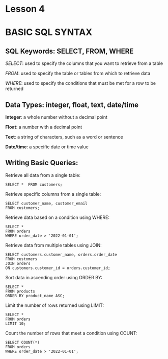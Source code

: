 # Lesson 4 
# BASIC SQL SYNTAX

## SQL Keywords: SELECT, FROM, WHERE

*SELECT*: used to specify the columns that you want to retrieve from a table

*FROM*: used to specify the table or tables from which to retrieve data

*WHERE*: used to specify the conditions that must be met for a row to be returned

## Data Types: integer, float, text, date/time

**Integer**: a whole number without a decimal point

**Float**: a number with a decimal point

**Text**: a string of characters, such as a word or sentence

**Date/time**: a specific date or time value

## Writing Basic Queries:

Retrieve all data from a single table:

`SELECT * 
FROM customers;`


Retrieve specific columns from a single table:

`SELECT customer_name, customer_email`<br>
`FROM customers;`


Retrieve data based on a condition using WHERE:

`SELECT * `<br>
`FROM orders`<br>
`WHERE order_date > '2022-01-01';`


Retrieve data from multiple tables using JOIN:

`SELECT customers.customer_name, orders.order_date`<br> 
`FROM customers`<br> 
`JOIN orders`<br> 
`ON customers.customer_id = orders.customer_id;`


Sort data in ascending order using ORDER BY:

`SELECT *`<br>
`FROM products`<br>
`ORDER BY product_name ASC;`


Limit the number of rows returned using LIMIT:

`SELECT *`<br> 
`FROM orders`<br> 
`LIMIT 10;`


Count the number of rows that meet a condition using COUNT:

`SELECT COUNT(*)`<br>
`FROM orders`<br>
`WHERE order_date > '2022-01-01';`




